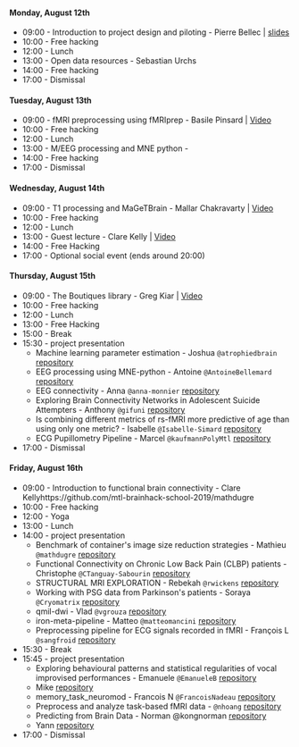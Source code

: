 #### Monday, August 12th
  - 09:00 - Introduction to project design and piloting - Pierre Bellec | [slides](https://github.com/mtl-brainhack-school-2019/teaching/raw/master/slides/intro_brainhackschool_bellec.pdf)
  - 10:00 - Free hacking
  - 12:00 - Lunch
  - 13:00 - Open data resources - Sebastian Urchs
  - 14:00 - Free hacking
  - 17:00 - Dismissal

#### Tuesday, August 13th
  - 09:00 - fMRI preprocessing using fMRIprep - Basile Pinsard | [Video](https://www.youtube.com/watch?v=WTcucXAAVBU)
  - 10:00 - Free hacking
  - 12:00 - Lunch
  - 13:00 - M/EEG processing and MNE python -
  - 14:00 - Free hacking
  - 17:00 - Dismissal

#### Wednesday, August 14th
  - 09:00 - T1 processing and MaGeTBrain - Mallar Chakravarty | [Video](https://www.youtube.com/watch?v=6no42ADiVi8)
  - 10:00 - Free hacking
  - 12:00 - Lunch
  - 13:00 - Guest lecture - Clare Kelly | [Video](https://www.youtube.com/watch?v=IKn8gsz4TmY)
  - 14:00 - Free Hacking
  - 17:00 - Optional social event (ends around 20:00)

#### Thursday, August 15th
  - 09:00 - The Boutiques library - Greg Kiar | [Video](https://www.youtube.com/watch?v=g5fHYgD5pTo)
  - 10:00 - Free hacking
  - 12:00 - Lunch
  - 13:00 - Free Hacking
  - 15:00 - Break 
  - 15:30 - project presentation
    - Machine learning parameter estimation - Joshua `@atrophiedbrain` [repository](https://github.com/mtl-brainhack-school-2019/AtrophiedBrain-machine-learning-parameter-estimation)
    - EEG processing using MNE-python - Antoine `@AntoineBellemard` [repository](https://github.com/mtl-brainhack-school-2019/BrainHackSchool2019_AB)
    - EEG connectivity - Anna `@anna-monnier` [repository](https://github.com/mtl-brainhack-school-2019/EEG_Connectivity_BrainHack_2019)
    - Exploring Brain Connectivity Networks in Adolescent Suicide Attempters - Anthony `@gifuni` [repository](https://github.com/mtl-brainhack-school-2019/Anthony-Gifuni-repo)
    - Is combining different metrics of rs-fMRI more predictive of age than using only one metric? - Isabelle `@Isabelle-Simard` [repository](https://github.com/mtl-brainhack-school-2019/Isabelle-Simard_Multimodal_ML)    
    - ECG Pupillometry Pipeline - Marcel `@kaufmannPolyMtl` [repository](https://github.com/mtl-brainhack-school-2019/ecg_pupillometry_pipeline_kaufmann)
  - 17:00 - Dismissal

#### Friday, August 16th
  - 09:00 - Introduction to functional brain connectivity - Clare Kellyhttps://github.com/mtl-brainhack-school-2019/mathdugre
  - 10:00 - Free hacking
  - 12:00 - Yoga
  - 13:00 - Lunch
  - 14:00 - project presentation
    - Benchmark of container's image size reduction strategies - Mathieu `@mathdugre` [repository](https://github.com/mtl-brainhack-school-2019/mathdugre)
    - Functional Connectivity on Chronic Low Back Pain (CLBP) patients - Christophe `@CTanguay-Sabourin` [repository](https://github.com/mtl-brainhack-school-2019/Christophe_FunctionalConnectivity_CLBP)
    - STRUCTURAL MRI EXPLORATION - Rebekah `@rwickens` [repository](https://github.com/mtl-brainhack-school-2019/rwickens-sMRI-PET)
    - Working with PSG data from Parkinson's patients - Soraya `@Cryomatrix` [repository](https://github.com/mtl-brainhack-school-2019/Soraya-sleep-data-in-PD-patients)
    - qmil-dwi - Vlad `@vgrouza` [repository](https://github.com/mtl-brainhack-school-2019/qmil-dwi)
    - iron-meta-pipeline - Matteo `@matteomancini` [repository](https://github.com/mtl-brainhack-school-2019/matteo-mancini-iron-meta-pipeline)
    - Preprocessing pipeline for ECG signals recorded in fMRI - François L `@sangfroid` [repository](https://github.com/mtl-brainhack-school-2019/franclespinas-biosignals)
  - 15:30 - Break
  - 15:45 - project presentation
    - Exploring behavioural patterns and statistical regularities of vocal improvised performances - Emanuele `@EmanueleB` [repository](https://github.com/mtl-brainhack-school-2019/EmanueleB)
    - Mike [repository](https://github.com/mtl-brainhack-school-2019/Mike_repo)
    - memory_task_neuromod - Francois N `@FrancoisNadeau` [repository](https://github.com/mtl-brainhack-school-2019/memory_task_neuromod)
    - Preprocess and analyze task-based fMRI data - `@nhoang` [repository](https://github.com/mtl-brainhack-school-2019/NHoang--Apply-BIDS-fMRIPrep-Nilearn-Jupiter-to-my-task-based-fMRI-data)
    - Predicting from Brain Data - Norman @kongnorman [repository](https://github.com/mtl-brainhack-school-2019/kongnorman_BrainDecoding)
    - Yann [repository](https://github.com/mtl-brainhack-school-2019/realtime-nonlinear)
  - 17:00 - Dismissal
